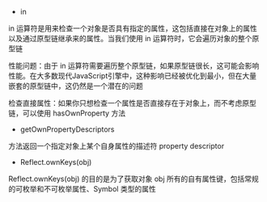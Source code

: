 - in

in 运算符是用来检查一个对象是否具有指定的属性，这包括直接在对象上的属性以及通过原型链继承来的属性。当我们使用 in 运算符时，它会遍历对象的整个原型链

性能问题：由于 in 运算符需要遍历整个原型链，如果原型链很长，这可能会影响性能。在大多数现代JavaScript引擎中，这种影响已经被优化到最小，但在大量嵌套的原型链中，这仍然是一个潜在的问题

检查直接属性：如果你只想检查一个属性是否直接存在于对象上，而不考虑原型链，可以使用 hasOwnProperty 方法

- getOwnPropertyDescriptors 

方法返回一个指定对象上某个自身属性的描述符 property descriptor

- Reflect.ownKeys(obj)

Reflect.ownKeys(obj) 的目的是为了获取对象 obj 所有的自有属性键，包括常规的可枚举和不可枚举属性、Symbol 类型的属性



